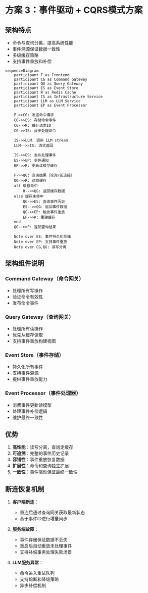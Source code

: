# 方案 3：事件驱动 + CQRS模式方案

## 架构特点
- 命令与查询分离，提高系统性能
- 事件溯源保证数据一致性
- 多级缓存策略
- 支持事件重放和补偿

```mermaid
sequenceDiagram
    participant F as Frontend
    participant CG as Command Gateway
    participant QG as Query Gateway
    participant ES as Event Store
    participant R as Redis Cache
    participant IS as Infrastructure Service
    participant LLM as LLM Service
    participant EP as Event Processor
    
    F->>CG: 发送命令请求
    CG->>ES: 存储命令事件
    CG->>R: 缓存请求ID
    CG->>IS: 异步处理命令
    
    IS->>LLM: 调用 LLM stream
    LLM-->>IS: 流式返回
    
    IS->>ES: 发布处理事件
    ES->>EP: 事件通知
    EP->>R: 更新读模型缓存
    
    F->>QG: 查询结果（轮询/长连接）
    QG->>R: 读取缓存
    alt 缓存命中
        R-->>QG: 返回缓存数据
    else 缓存未命中
        QG->>ES: 查询事件历史
        ES-->>QG: 返回事件数据
        QG->>EP: 触发事件重放
        EP->>R: 重建缓存
    end
    QG-->>F: 返回查询结果
    
    Note over ES: 事件持久化存储
    Note over EP: 支持事件重放
    Note over CG,QG: 读写分离
```

## 架构组件说明

### Command Gateway（命令网关）
- 处理所有写操作
- 验证命令有效性
- 发布命令事件

### Query Gateway（查询网关）
- 处理所有读操作
- 优先从缓存读取
- 支持事件重放构建视图

### Event Store（事件存储）
- 持久化所有事件
- 支持事件溯源
- 提供事件重放能力

### Event Processor（事件处理器）
- 消费事件更新读模型
- 处理事件补偿逻辑
- 维护最终一致性

## 优势
1. **高性能**：读写分离，查询走缓存
2. **可追溯**：完整的事件历史记录
3. **容错性**：事件重放恢复数据
4. **扩展性**：命令和查询独立扩展
5. **一致性**：事件驱动保证最终一致性

## 断连恢复机制
1. **客户端断连**：
   - 重连后通过查询网关获取最新状态
   - 基于事件ID进行增量同步

2. **服务端故障**：
   - 事件存储保证数据不丢失
   - 重启后自动重放未处理事件
   - 支持补偿事务处理失败场景

3. **LLM服务异常**：
   - 命令进入重试队列
   - 支持熔断和降级策略
   - 异步补偿机制
